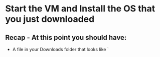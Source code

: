 # Start the VM and Install the OS that you just downloaded

## Recap - At this point you should have:

* A file in your Downloads folder that looks like `
